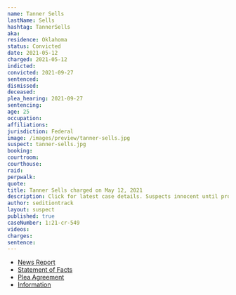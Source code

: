 ```yaml
---
name: Tanner Sells
lastName: Sells
hashtag: TannerSells
aka:
residence: Oklahoma
status: Convicted
date: 2021-05-12
charged: 2021-05-12
indicted:
convicted: 2021-09-27
sentenced:
dismissed:
deceased:
plea_hearing: 2021-09-27
sentencing:
age: 25
occupation:
affiliations:
jurisdiction: Federal
image: /images/preview/tanner-sells.jpg
suspect: tanner-sells.jpg
booking:
courtroom:
courthouse:
raid:
perpwalk:
quote:
title: Tanner Sells charged on May 12, 2021
description: Click for latest case details. Suspects innocent until proven guilty.
author: seditiontrack
layout: suspect
published: true
caseNumber: 1:21-cr-549
videos:
charges:
sentence:
---
```

- [News Report](https://www.oklahoman.com/story/news/2021/05/17/fifth-oklahoman-charged-us-capitol-attack-jan-6/5137167001/)
- [Statement of Facts](https://www.justice.gov/usao-dc/case-multi-defendant/file/1437041/download)
- [Plea Agreement](https://www.justice.gov/usao-dc/case-multi-defendant/file/1437036/download)
- [Information](https://extremism.gwu.edu/sites/g/files/zaxdzs2191/f/Tanner%20Sells%20Information.pdf)
